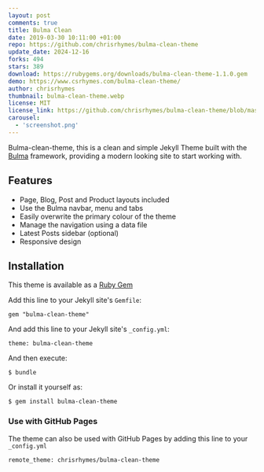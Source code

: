 ```yaml
---
layout: post
comments: true
title: Bulma Clean
date: 2019-03-30 10:11:00 +01:00
repo: https://github.com/chrisrhymes/bulma-clean-theme
update_date: 2024-12-16
forks: 494
stars: 389
download: https://rubygems.org/downloads/bulma-clean-theme-1.1.0.gem
demo: https://www.csrhymes.com/bulma-clean-theme/
author: chrisrhymes
thumbnail: bulma-clean-theme.webp
license: MIT
license_link: https://github.com/chrisrhymes/bulma-clean-theme/blob/master/LICENSE.txt
carousel:
  - 'screenshot.png'
---
```


Bulma-clean-theme, this is a clean and simple Jekyll Theme built with the [Bulma](https://bulma.io/) framework, providing a modern looking site to start working with.

## Features

* Page, Blog, Post and Product layouts included
* Use the Bulma navbar, menu and tabs
* Easily overwrite the primary colour of the theme
* Manage the navigation using a data file
* Latest Posts sidebar (optional)
* Responsive design

## Installation

This theme is available as a [Ruby Gem](https://rubygems.org/gems/bulma-clean-theme)

Add this line to your Jekyll site's `Gemfile`:

`gem "bulma-clean-theme"`

And add this line to your Jekyll site's `_config.yml`:

`theme: bulma-clean-theme`

And then execute:

`$ bundle`

Or install it yourself as:

`$ gem install bulma-clean-theme`

### Use with GitHub Pages

The theme can also be used with GitHub Pages by adding this line to your `_config.yml`

`remote_theme: chrisrhymes/bulma-clean-theme`
